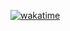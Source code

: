 [![wakatime](https://wakatime.com/badge/user/b1c25f74-0bce-4dc9-bd10-50b9bb1f9d05.svg)](https://wakatime.com/@b1c25f74-0bce-4dc9-bd10-50b9bb1f9d05?style=social)
